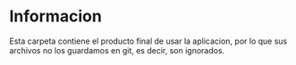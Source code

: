 # Informacion 
Esta carpeta contiene el producto final de usar la aplicacion, por lo que sus archivos
no los guardamos en git, es decir, son ignorados.  